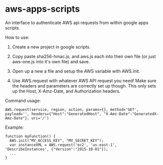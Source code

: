 # aws-apps-scripts
An interface to authenticate AWS api requests from within google apps scripts.

How to use:

1. Create a new project in google scripts.

2. Copy paste sha256-hmac.js, and aws.js each into their own file (or just aws-one.js into it's own file) and save.

3. Open up a new a file and setup the AWS variable with AWS.init.

4. Use AWS.request with whatever AWS API request you need! Make sure the headers and parameters are correctly set up though. This only sets up the Host, X-Amz-Date, and Authorization headers.

Command usage:
```
AWS.request(service, region, action, params={}, method='GET', payload='', headers={"Host":"GeneratedHost", "X-Amz-Date":"GeneratedX-Amz-Date"}, uri='/')
```

Example:

```
function myFunction() {
  AWS.init("MY_ACCESS_KEY", "MY_SECRET_KEY");
  var instanceXML = AWS.request('ec2', 'us-east-1', 'DescribeInstances', {"Version":"2015-10-01"});
  ...
}
```
